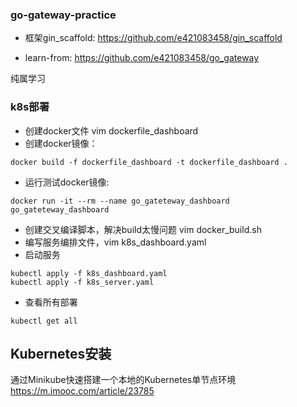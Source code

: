 ### go-gateway-practice

- 框架gin_scaffold: https://github.com/e421083458/gin_scaffold

- learn-from: https://github.com/e421083458/go_gateway

纯属学习



### k8s部署

- 创建docker文件 vim dockerfile_dashboard
- 创建docker镜像：
```
docker build -f dockerfile_dashboard -t dockerfile_dashboard .
```
- 运行测试docker镜像: 
```
docker run -it --rm --name go_gateteway_dashboard go_gateteway_dashboard
```
- 创建交叉编译脚本，解决build太慢问题  vim docker_build.sh
- 编写服务编排文件，vim k8s_dashboard.yaml
- 启动服务
```
kubectl apply -f k8s_dashboard.yaml
kubectl apply -f k8s_server.yaml
```
- 查看所有部署
```
kubectl get all
```

## Kubernetes安装
通过Minikube快速搭建一个本地的Kubernetes单节点环境
https://m.imooc.com/article/23785